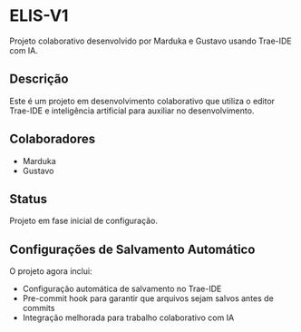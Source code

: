 # ELIS-V1

Projeto colaborativo desenvolvido por Marduka e Gustavo usando Trae-IDE com IA.

## Descrição

Este é um projeto em desenvolvimento colaborativo que utiliza o editor Trae-IDE e inteligência artificial para auxiliar no desenvolvimento.

## Colaboradores

- Marduka
- Gustavo

## Status

Projeto em fase inicial de configuração.

## Configurações de Salvamento Automático

O projeto agora inclui:
- Configuração automática de salvamento no Trae-IDE
- Pre-commit hook para garantir que arquivos sejam salvos antes de commits
- Integração melhorada para trabalho colaborativo com IA